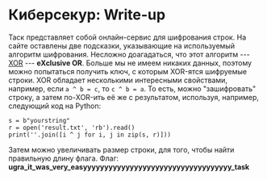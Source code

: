 # Киберсекур: Write-up
Таск представляет собой онлайн-сервис для шифрования строк. На сайте оставлены две подсказки, 
указывающие на используемый алгоритм шифрования. Несложно доагадаться, что этот алгоритм --- 
[XOR](https://ru.wikipedia.org/wiki/%D0%A1%D0%BB%D0%BE%D0%B6%D0%B5%D0%BD%D0%B8%D0%B5_%D0%BF%D0%BE_%D0%BC%D0%BE%D0%B4%D1%83%D0%BB%D1%8E_2) --- __eXclusive OR__. 
Больше мы не имеем никаких данных, поэтому можно попытаться получить ключ,
с которым XOR-ятся шифруемые строки. XOR обладает несколькими интересными свойствами, 
например, если `a ^ b = c`, то `c ^ b = a`. То есть, можно "зашифровать" строку, 
а затем по-XOR-ить её же с результатом, используя, например, следующий код на Python: 
```
s = b"yourstring"
r = open('result.txt', 'rb').read()
print(''.join([i ^ j for i, j in zip(s, r)]))
```
Затем можно увеличивать размер строки, для того, чтобы найти правильную длину флага.
Флаг: **ugra_it_was_very_easyyyyyyyyyyyyyyyyyyyyyyyyyyyyyyyyyyy_task**
